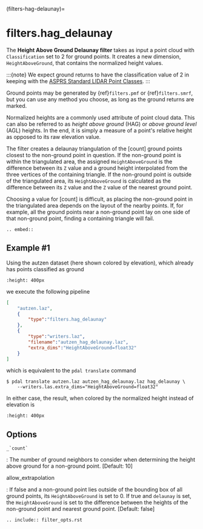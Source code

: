 (filters-hag-delaunay)=

# filters.hag_delaunay

The **Height Above Ground Delaunay filter** takes as input a point cloud with
`Classification` set to 2 for ground points.  It creates a new dimension,
`HeightAboveGround`, that contains the normalized height values.

:::{note}
We expect ground returns to have the classification value of 2 in keeping
with the [ASPRS Standard LIDAR Point Classes](http://www.asprs.org/a/society/committees/standards/LAS_1_4_r13.pdf).
:::

Ground points may be generated by {ref}`filters.pmf` or {ref}`filters.smrf`,
but you can use any method you choose, as long as the ground returns are
marked.

Normalized heights are a commonly used attribute of point cloud data. This can
also be referred to as *height above ground* (HAG) or *above ground level*
(AGL) heights. In the end, it is simply a measure of a point's relative height
as opposed to its raw elevation value.

The filter creates a delaunay triangulation of the [count] ground points
closest to the non-ground point in question.  If the non-ground point is within
the triangulated area, the assigned `HeightAboveGround` is the difference
between its `Z` value and a ground height interpolated from the three
vertices of the containing triangle.  If the non-ground point is outside of the
triangulated area, its `HeightAboveGround` is calculated as the difference
between its `Z` value and the `Z` value of the nearest ground point.

Choosing a value for [count] is difficult, as placing the non-ground point in
the triangulated area depends on the layout of the nearby points.  If, for
example, all the ground points near a non-ground point lay on one side of that
non-ground point, finding a containing triangle will fail.

```{eval-rst}
.. embed::
```

## Example #1

Using the autzen dataset (here shown colored by elevation), which already has
points classified as ground

```{image} ./images/autzen-elevation.png
:height: 400px
```

we execute the following pipeline

```json
[
    "autzen.laz",
    {
        "type":"filters.hag_delaunay"
    },
    {
        "type":"writers.laz",
        "filename":"autzen_hag_delaunay.laz",
        "extra_dims":"HeightAboveGround=float32"
    }
]
```

which is equivalent to the `pdal translate` command

```
$ pdal translate autzen.laz autzen_hag_delaunay.laz hag_delaunay \
    --writers.las.extra_dims="HeightAboveGround=float32"
```

In either case, the result, when colored by the normalized height instead of
elevation is

```{image} ./images/autzen-hag-delaunay.png
:height: 400px
```

## Options

`` _`count` ``

: The number of ground neighbors to consider when determining the height
  above ground for a non-ground point.  \[Default: 10\]

allow_extrapolation

: If false and a non-ground point lies outside of the bounding box of
  all ground points, its `HeightAboveGround` is set to 0.  If true
  and `delaunay` is set, the `HeightAboveGround` is set to the
  difference between the heights of the non-ground point and nearest
  ground point.  \[Default: false\]

```{eval-rst}
.. include:: filter_opts.rst
```
